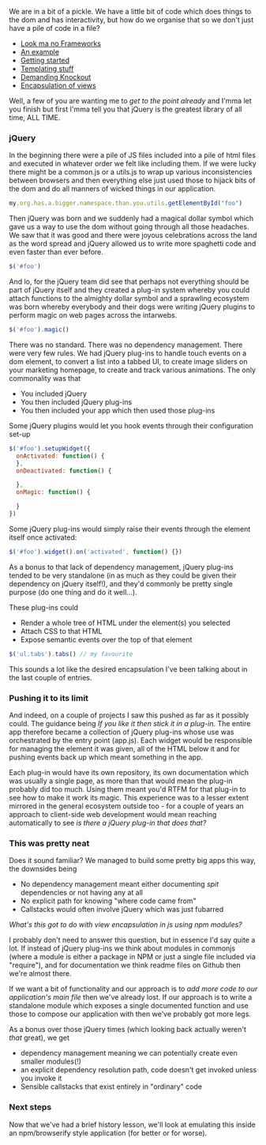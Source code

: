 We are in a bit of a pickle. We have a little bit of code which does things to the dom and has interactivity, but how do we organise that so we don't just have a pile of code in a file?

- [Look ma no Frameworks](/entries/look-ma,-no-frameworks.html)
- [An example](/entries/frameworkless-js---an-example.html)
- [Getting started](/entries/starting-the-frameworkless-js-project.html)
- [Templating stuff](/entries/frameworkless-js---rendering-templates.html)
- [Demanding Knockout](/entries/frameworkless-js---but-we-*really*-want-to-use-knockout-for-that-bit.html)
- [Encapsulation of views](/entries/frameworkless-js---encapsulation-of-views.html)

Well, a few of you are wanting me to *get to the point already* and I'mma let you finish but first I'mma tell you that jQuery is the greatest library of all time, ALL TIME.

### jQuery

In the beginning there were a pile of JS files included into a pile of html files and executed in whatever order we felt like including them. If we were lucky there might be a common.js or a utils.js to wrap up various inconsistencies between browsers and then everything else just used those to hijack bits of the dom and do all manners of wicked things in our application.

```javascript
my.org.has.a.bigger.namespace.than.you.utils.getElementById("foo")
```

Then jQuery was born and we suddenly had a magical dollar symbol which gave us a way to use the dom without going through all those headaches. We saw that it was good and there were joyous celebrations across the land as the word spread and jQuery allowed us to write more spaghetti code and even faster than ever before.

```javascript
$('#foo')
```

And lo, for the jQuery team did see that perhaps not everything should be part of jQuery itself and they created a plug-in system whereby you could attach functions to the almighty dollar symbol and a sprawling ecosystem was born whereby everybody and their dogs were writing jQuery plugins to perform magic on web pages across the intarwebs.

```javascript
$('#foo').magic()
```

There was no standard. There was no dependency management. There were very few rules. We had jQuery plug-ins to handle touch events on a dom element, to convert a list into a tabbed UI, to create image sliders on your marketing homepage, to create and track various animations. The only commonality was that 

- You included jQuery
- You then included jQuery plug-ins
- You then included your app which then used those plug-ins

Some jQuery plugins would let you hook events through their configuration set-up

```javascript
$('#foo').setupWidget({
  onActivated: function() {
  },
  onDeactivated: function() {

  },
  onMagic: function() {

  }
})
```

Some jQuery plug-ins would simply raise their events through the element itself once activated:


```javascript
$('#foo').widget().on('activated', function() {})
```

As a bonus to that lack of dependency management, jQuery plug-ins tended to be very standalone (in as much as they could be given their dependency on jQuery itself!), and they'd commonly be pretty single purpose (do one thing and do it well...). 

These plug-ins could

- Render a whole tree of HTML under the element(s) you selected
- Attach CSS to that HTML
- Expose semantic events over the top of that element

```javascript
$('ul.tabs').tabs() // my favourite
```

This sounds a lot like the desired encapsulation I've been talking about in the last couple of entries.

### Pushing it to its limit

And indeed, on a couple of projects I saw this pushed as far as it possibly could. The guidance being *If you like it then stick it in a plug-in*. The entire app therefore became a collection of jQuery plug-ins whose use was orchestrated by the entry point (app.js). Each widget would be responsible for managing the element it was given, all of the HTML below it and for pushing events back up which meant something in the app.

Each plug-in would have its own repository, its own documentation which was usually a single page, as more than that would mean the plug-in probably did too much. Using them meant you'd RTFM for that plug-in to see how to make it work its magic. This experience was to a lesser extent mirrored in the general ecosystem outside too - for a couple of years an approach to client-side web development would mean reaching automatically to see *is there a jQuery plug-in that does that?*

### This was pretty neat

Does it sound familiar? We managed to build some pretty big apps this way, the downsides being

- No dependency management meant either documenting *spit* dependencies or not having any at all
- No explicit path for knowing "where code came from"
- Callstacks would often involve jQuery which was just fubarred

*What's this got to do with view encapsulation in js using npm modules?*

I probably don't need to answer this question, but in essence I'd say quite a lot.  If instead of jQuery plug-ins we think about modules in commonjs (where a module is either a package in NPM or just a single file included via "require"), and for documentation we think readme files on Github then we're almost there.

If we want a bit of functionality and our approach is to *add more code to our application's main file* then we've already lost. If our approach is to write a standalone module which exposes a single documented function and use those to compose our application with then we've probably got more legs.

As a bonus over those jQuery times (which looking back actually weren't *that* great), we get

- dependency management meaning we can potentially create even smaller modules(!)
- an explicit dependency resolution path, code doesn't get invoked unless you invoke it
- Sensible callstacks that exist entirely in "ordinary" code

### Next steps

Now that we've had a brief history lesson, we'll look at emulating this inside an npm/browserify style application (for better or for worse).




